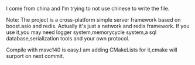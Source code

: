 I come from china and I'm trying to not use chinese to write the file.

Note:
The project is a cross-platform simple server framework based on boost.asio and redis. Actually it's just a network and redis framework.
If you use it,you may need logger system,memorycycle system,a sql database,serialization tools and your own protocol.

Compile with msvc140 is easy.I am adding CMakeLists for it,cmake will surport on next commit.